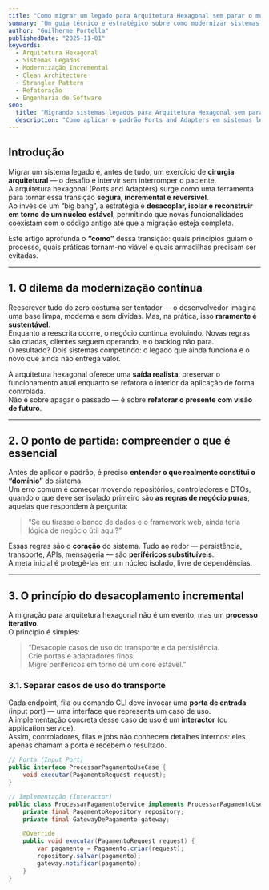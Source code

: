 ```yaml
---
title: "Como migrar um legado para Arquitetura Hexagonal sem parar o mundo"
summary: "Um guia técnico e estratégico sobre como modernizar sistemas legados de forma incremental e segura, desacoplando o domínio das tecnologias externas e evoluindo sem interrupções operacionais."
author: "Guilherme Portella"
publishedDate: "2025-11-01"
keywords:
  - Arquitetura Hexagonal
  - Sistemas Legados
  - Modernização Incremental
  - Clean Architecture
  - Strangler Pattern
  - Refatoração
  - Engenharia de Software
seo:
  title: "Migrando sistemas legados para Arquitetura Hexagonal sem parar o mundo"
  description: "Como aplicar o padrão Ports and Adapters em sistemas legados, migrando gradualmente sem reescrita total e preservando a operação."
---
```


## Introdução

Migrar um sistema legado é, antes de tudo, um exercício de **cirurgia arquitetural** — o desafio é intervir sem interromper o paciente.  
A arquitetura hexagonal (Ports and Adapters) surge como uma ferramenta para tornar essa transição **segura, incremental e reversível**.  
Ao invés de um “big bang”, a estratégia é **desacoplar, isolar e reconstruir em torno de um núcleo estável**, permitindo que novas funcionalidades coexistam com o código antigo até que a migração esteja completa.

Este artigo aprofunda o **“como”** dessa transição: quais princípios guiam o processo, quais práticas tornam-no viável e quais armadilhas precisam ser evitadas.

---

## 1. O dilema da modernização contínua

Reescrever tudo do zero costuma ser tentador — o desenvolvedor imagina uma base limpa, moderna e sem dívidas. Mas, na prática, isso **raramente é sustentável**.  
Enquanto a reescrita ocorre, o negócio continua evoluindo. Novas regras são criadas, clientes seguem operando, e o backlog não para.  
O resultado? Dois sistemas competindo: o legado que ainda funciona e o novo que ainda não entrega valor.

A arquitetura hexagonal oferece uma **saída realista**: preservar o funcionamento atual enquanto se refatora o interior da aplicação de forma controlada.  
Não é sobre apagar o passado — é sobre **refatorar o presente com visão de futuro**.

---

## 2. O ponto de partida: compreender o que é essencial

Antes de aplicar o padrão, é preciso **entender o que realmente constitui o “domínio”** do sistema.  
Um erro comum é começar movendo repositórios, controladores e DTOs, quando o que deve ser isolado primeiro são **as regras de negócio puras**, aquelas que respondem à pergunta:  
> “Se eu tirasse o banco de dados e o framework web, ainda teria lógica de negócio útil aqui?”

Essas regras são o **coração** do sistema. Tudo ao redor — persistência, transporte, APIs, mensageria — são **periféricos substituíveis**.  
A meta inicial é protegê-las em um núcleo isolado, livre de dependências.

---

## 3. O princípio do desacoplamento incremental

A migração para arquitetura hexagonal não é um evento, mas um **processo iterativo**.  
O princípio é simples:

> “Desacople casos de uso do transporte e da persistência.  
> Crie portas e adaptadores finos.  
> Migre periféricos em torno de um core estável.”

### 3.1. Separar casos de uso do transporte

Cada endpoint, fila ou comando CLI deve invocar uma **porta de entrada** (input port) — uma interface que representa um caso de uso.  
A implementação concreta desse caso de uso é um **interactor** (ou application service).  
Assim, controladores, filas e jobs não conhecem detalhes internos: eles apenas chamam a porta e recebem o resultado.

```java
// Porta (Input Port)
public interface ProcessarPagamentoUseCase {
    void executar(PagamentoRequest request);
}

// Implementação (Interactor)
public class ProcessarPagamentoService implements ProcessarPagamentoUseCase {
    private final PagamentoRepository repository;
    private final GatewayDePagamento gateway;

    @Override
    public void executar(PagamentoRequest request) {
        var pagamento = Pagamento.criar(request);
        repository.salvar(pagamento);
        gateway.notificar(pagamento);
    }
}
